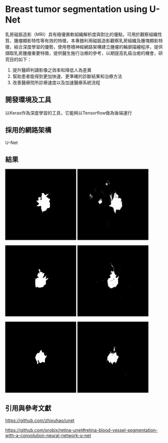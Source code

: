 # Breast tumor segmentation using U-Net
乳房磁振造影（MRI）具有極優異軟組織解析度與對比的優點，可用於觀察組織性質、腫瘤顯影特性等有效的特徵，本專題利用磁振造影觀察乳房組織及腫塊顯影特徵，結合深度學習的優勢，使用卷積神經網路架構建立腫瘤的輪廓描繪程序，提供擷取乳房腫瘤重要特徵，提供醫生施行治療的參考，以期提高乳癌治癒的機會，研究目的如下：

1.	提升醫師判讀影像之效率和降低人為差異
2.	幫助患者能得到更加快速、更準確的診斷結果和治療方法
3.	改善醫療院所診療速度以及加速醫療系統流程

## 開發環境及工具
以Keras作為深度學習的工具，它能夠以Tensorflow做為後端運行

## 採用的網路架構
U-Net

## 結果
![1](https://github.com/tiffanychang0101/breast-tumor-segmentation/blob/master/breast-tumor-segmentation/test/testGroundTruth1.png)
![2](https://github.com/tiffanychang0101/breast-tumor-segmentation/blob/master/breast-tumor-segmentation/test/testPrediction1.png)


![3](https://github.com/tiffanychang0101/breast-tumor-segmentation/blob/master/breast-tumor-segmentation/test/testGroundTruth3.png)
![4](https://github.com/tiffanychang0101/breast-tumor-segmentation/blob/master/breast-tumor-segmentation/test/testPrediction3.png)


![5](https://github.com/tiffanychang0101/breast-tumor-segmentation/blob/master/breast-tumor-segmentation/test/testGroundTruth6.png)
![6](https://github.com/tiffanychang0101/breast-tumor-segmentation/blob/master/breast-tumor-segmentation/test/testPrediction6.png)

## 引用與參考文獻
https://github.com/zhixuhao/unet 

https://github.com/orobix/retina-unet#retina-blood-vessel-segmentation-with-a-convolution-neural-network-u-net
